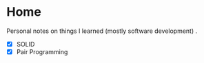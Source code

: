 #  Home

Personal notes on things I learned (mostly software development) .

- [x] SOLID
- [x] Pair Programming
